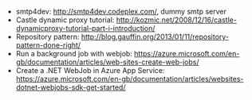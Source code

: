 * smtp4dev: http://smtp4dev.codeplex.com/, dummy smtp server
* Castle dynamic proxy tutorial: http://kozmic.net/2008/12/16/castle-dynamicproxy-tutorial-part-i-introduction/
* Repository pattern: http://blog.gauffin.org/2013/01/11/repository-pattern-done-right/
* Run a background job with webjob: https://azure.microsoft.com/en-gb/documentation/articles/web-sites-create-web-jobs/
* Create a .NET WebJob in Azure App Service: https://azure.microsoft.com/en-gb/documentation/articles/websites-dotnet-webjobs-sdk-get-started/
